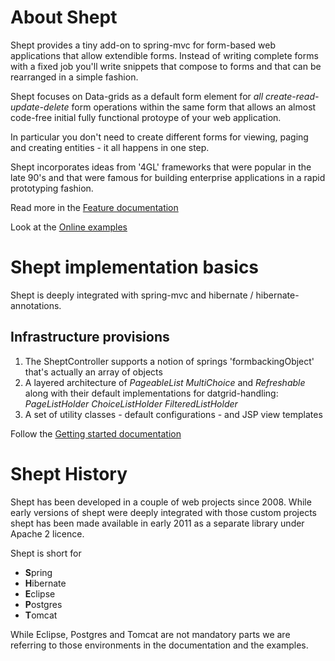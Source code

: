 About Shept
===========
Shept provides a tiny add-on to spring-mvc for form-based web applications that allow extendible forms.
Instead of writing complete forms with a fixed job you'll write snippets that compose to forms
and that can be rearranged in a simple fashion.

Shept focuses on Data-grids as a default form element for *all create-read-update-delete* form operations 
within the same form that allows an almost code-free initial fully functional protoype of your web application.

In particular you don't need to create different forms for viewing, paging and creating entities - it all happens in one step. 

Shept incorporates ideas from '4GL' frameworks that were popular in the late 90's and that
were famous for building enterprise applications in a rapid prototyping fashion.

Read more in the [Feature documentation][features]

Look at the [Online examples][demos]

Shept implementation basics
===========================

Shept is deeply integrated with spring-mvc and hibernate / hibernate-annotations.

Infrastructure provisions
-------------------------

1. The SheptController supports a notion of springs 'formbackingObject' that's actually an array of objects
2. A layered architecture of *PageableList* *MultiChoice* and *Refreshable* along with their default implementations for datgrid-handling: 
*PageListHolder* *ChoiceListHolder* *FilteredListHolder*
3. A set of utility classes - default configurations - and JSP view templates 

Follow the [Getting started documentation][getting started]

Shept History
=============

Shept has been developed in a couple of web projects since 2008. While early versions of shept were deeply integrated with those custom projects
shept has been made available in early 2011 as a separate library under Apache 2 licence.

Shept is short for

* **S**pring
* **H**ibernate
* **E**clipse
* **P**ostgres
* **T**omcat

While Eclipse, Postgres and Tomcat are not mandatory parts we are referring to those environments in the documentation and the examples.

[features]: http://shept.org/docs/Shept/Features
[demos]: http://shept.org/docs/Demos/
[getting started]: http://shept.org/docs/Demo1/
